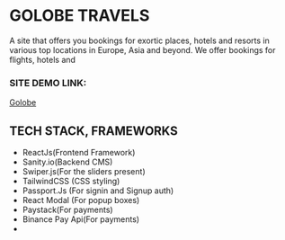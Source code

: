 # GOLOBE TRAVELS
<p>A site that offers you bookings for exortic places, hotels and resorts in various top locations in Europe, Asia and beyond. 
    We offer bookings for flights, hotels and 
</p>

### SITE DEMO LINK:
[Golobe](https://earnest-pegasus-fbb61c.netlify.app/)



## TECH STACK, FRAMEWORKS
- ReactJs(Frontend Framework)
- Sanity.io(Backend CMS)
- Swiper.js(For the sliders present)
- TailwindCSS (CSS styling)
- Passport.Js (For signin and Signup auth)
- React Modal (For popup boxes)
- Paystack(For payments)
- Binance Pay Api(For payments)
- 